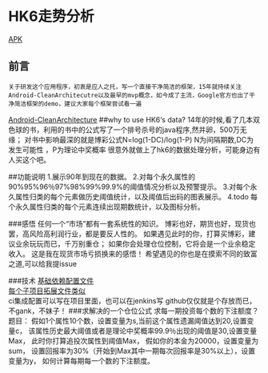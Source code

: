 # HK6走势分析
[APK](http://fir.im/eu9g)
## 前言
	关于研发这个应用程序，初衷是应人之托，写一个直接干净简洁的框架，15年就持续关注Android-CleanArchitecutre以及最早的mvp概念，如今成了主流，Google官方也出了干净简洁框架的demo，建议大家每个框架尝试看一遍

[Android-CleanArchitecture](https://github.com/android10/Android-CleanArchitecture)
##why to use HK6‘s data?
	14年的时候,看了几本双色球的书，利用的书中的公式写了一个排号杀号的java程序,然并卵，500万无缘；
	对书中影响最深的就是博彩公式N=log(1-DC)/log(1-P)
	N为间隔期数,DC为发生可能性 ，P为理论中奖概率
	很意外就做上了hk6的数据处理分析，可能身边有人买这个吧。


##功能说明
	1.展示90年到现在的数据。
	2.对每个永久属性的90%95%96％97%98%99%99.9%的阈值情况分析以及预警提示。
	3.对每个永久属性归类的每个元素做历史阈值统计，以及阈值后出码的图表展示。
	4.todo 每个永久属性归类的每个元素连续出现期数统计，以及图标分析。

###感悟
	任何一个“市场”都有一套系统性的知识。
	博彩也好，期货也好，现货也罢，高风险高利润行业，都是要反人性的。
	如果遇见此时的你，打算买博彩，建议业余玩玩而已，千万别重仓；
	如果你会处理仓位控制，它将会是一个业余稳定收入。
	这是我在现货市场亏损换来的感悟！
	希望遇见的你也是在摸索不同的致富之道,可以给我提issue

###技术
[基础依赖配置文件](https://github.com/AndroidWx/SimpleCodeForAndroid/blob/master/buildsystem/dependencies.gradle)
</br>
[每个子项目拓展文件类似](https://github.com/AndroidWx/SimpleCodeForAndroid/blob/master/buildsystem/childDependencies.gradle)
<br>
		ci集成配置可以写在项目里面，也可以在jenkins写
		github仅仅就是个存放而已，不gank，不妹子！
###求解决的一个仓位公式
	求每一期投资每个数的下注额度？
	题目：
		假如1个属性10个数，设置变量为s,当前这个属性遗漏阈值达到20,设置变量c，
		该属性历史最大阈值或者是理论中奖概率99.9％出现的阈值是30,设置变量Max，
		此时你打算追投次属性到阈值Max，
		假如你的本金为20000，设置变量为sum，
		设置回报率为30%（开始到Max其中一期每次回报率是30%以上），设置变量为y，
		如何计算每期每一个数的下注额度。


